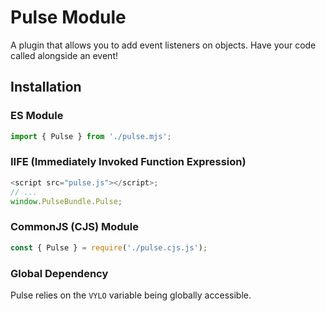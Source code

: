 # Pulse Module
A plugin that allows you to add event listeners on objects. Have your code called alongside an event!

## Installation

### ES Module

```js
import { Pulse } from './pulse.mjs';
```

### IIFE (Immediately Invoked Function Expression)

```js
<script src="pulse.js"></script>;
// ...
window.PulseBundle.Pulse;
```

### CommonJS (CJS) Module

```js
const { Pulse } = require('./pulse.cjs.js');
```

### Global Dependency

Pulse relies on the `VYLO` variable being globally accessible.